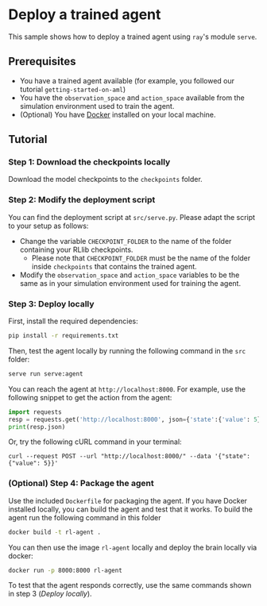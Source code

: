 # Deploy a trained agent

This sample shows how to deploy a trained agent using ``ray``'s module
``serve``.

## Prerequisites

- You have a trained agent available (for example, you followed our tutorial
    ``getting-started-on-aml``)
- You have the `observation_space` and `action_space` available from the simulation environment used to train the agent.
- (Optional) You have [Docker](https://docs.docker.com/get-docker/) installed on your local machine.

## Tutorial

### Step 1: Download the checkpoints locally

Download the model checkpoints to the ``checkpoints`` folder.

### Step 2: Modify the deployment script

You can find the deployment script at ``src/serve.py``.
Please adapt the script to your setup as follows:

- Change the variable ``CHECKPOINT_FOLDER`` to the name of the folder containing your RLlib checkpoints.
  - Please note that
``CHECKPOINT_FOLDER`` must be the name of the folder inside ``checkpoints``
that contains the trained agent.
- Modify the `observation_space` and `action_space` variables to be the same as in your simulation environment used for training the agent.

### Step 3: Deploy locally

First, install the required dependencies:

```bash
pip install -r requirements.txt
```

Then, test the agent locally by running the following command in the
``src`` folder:

```bash
serve run serve:agent
```

You can reach the agent at ``http://localhost:8000``. For example, use the
following snippet to get the action from the agent:

```python
import requests
resp = requests.get('http://localhost:8000', json={'state':{'value': 5}})
print(resp.json)
```

Or, try the following cURL command in your terminal:

```
curl --request POST --url "http://localhost:8000/" --data '{"state":{"value": 5}}'
```

### (Optional) Step 4: Package the agent

Use the included ``Dockerfile`` for packaging the agent. If you have Docker installed locally, you can build the agent and test that
it works.
To build the agent run the following command in this folder

```bash
docker build -t rl-agent .
```

You can then use the image ``rl-agent`` locally and deploy the brain locally
via docker:

```bash
docker run -p 8000:8000 rl-agent
```

To test that the agent responds correctly, use the same commands shown in step 3 (*Deploy locally*).
